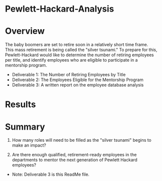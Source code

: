 # Pewlett-Hackard-Analysis

# Overview

The baby boomers are set to retire soon in a relatively short time frame. This mass retirement is being called the "silver tsunami." To prepare for this, Pewlett-Hackard would like to determine the number of retiring employees per title, and identify employees who are eligible to participate in a mentorship program. 

* Deliverable 1: The Number of Retiring Employees by Title
* Deliverable 2: The Employees Eligible for the Mentorship Program
* Deliverable 3: A written report on the employee database analysis


# Results



# Summary

1. How many roles will need to be filled as the "silver tsunami" begins to make an impact?


2. Are there enough qualified, retirement-ready employees in the departments to mentor the next generation of Pewlett Hackard employees?


* Note: Deliverable 3 is this ReadMe file.
